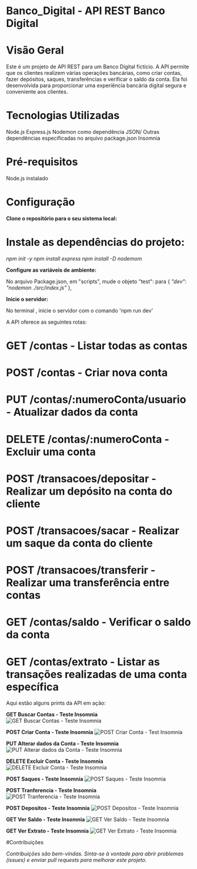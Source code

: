 # Banco_Digital - API REST Banco Digital

# Visão Geral

Este é um projeto de API REST para um Banco Digital fictício. A API permite que os clientes realizem várias operações bancárias, como criar contas, fazer depósitos, saques, transferências e verificar o saldo da conta. Ela foi desenvolvida para proporcionar uma experiência bancária digital segura e conveniente aos clientes.

# Tecnologias Utilizadas

Node.js
Express.js
Nodemon como dependência
JSON/
Outras dependências especificadas no arquivo package.json
Insomnia

# Pré-requisitos

Node.js instalado

# Configuração

**Clone o repositório para o seu sistema local:**

# Instale as dependências do projeto:

*npm init -y*
*npm install express*
*npm install -D nodemom*

**Configure as variáveis de ambiente:**

No arquivo Package.json, em "scripts", mude o objeto "test": para  {
    *"dev": "nodemon ./src/index.js"*
  },

**Inicie o servidor:**

No terminal , inicie o servidor com o comando 'npm run dev'

A API oferece as seguintes rotas:

# GET /contas - Listar todas as contas
# POST /contas - Criar nova conta
# PUT /contas/:numeroConta/usuario - Atualizar dados da conta
# DELETE /contas/:numeroConta - Excluir uma conta

# POST /transacoes/depositar - Realizar um depósito na conta do cliente
# POST /transacoes/sacar - Realizar um saque da conta do cliente
# POST /transacoes/transferir - Realizar uma transferência entre contas

# GET /contas/saldo - Verificar o saldo da conta
# GET /contas/extrato - Listar as transações realizadas de uma conta específica

Aqui estão alguns prints da API em ação:

**GET Buscar Contas - Teste Insomnia**
![GET Buscar Contas - Teste Insomnia](https://github.com/LuzianaCardoso/Banco_Digital/assets/131216183/d34673ba-cdf2-4168-a78f-c9b6b806ab22)


**POST Criar Conta - Teste Insomnia**
![POST Criar Conta - Test Insomnia](https://github.com/LuzianaCardoso/Banco_Digital/assets/131216183/9ef2ddda-b8af-4b2c-ae4f-f958d494f3b9)


**PUT Alterar dados da Conta - Teste Insomnia**
![PUT Alterar dados da Conta - Teste Insomnia](https://github.com/LuzianaCardoso/Banco_Digital/assets/131216183/26422eb8-3941-4a89-8908-9179e63d8f4f)


**DELETE Excluir Conta - Teste Insomnia**
![DELETE Excluir Conta - Teste Insomnia](https://github.com/LuzianaCardoso/Banco_Digital/assets/131216183/f7afffd2-f834-4878-ba13-3dbdc4c43db2)


**POST Saques - Teste Insomnia**
![POST Saques - Teste Insomnia](https://github.com/LuzianaCardoso/Banco_Digital/assets/131216183/882d3e93-c5d0-48e8-889f-9f61558431d8)


**POST Tranferencia - Teste Insomnia**
![POST Tranferencia - Teste Insomnia](https://github.com/LuzianaCardoso/Banco_Digital/assets/131216183/40ae5f15-1a22-47a2-9bbc-4279e1eb3b32)


**POST Depositos - Teste Insomnia**
![POST Depositos - Teste Insomnia](https://github.com/LuzianaCardoso/Banco_Digital/assets/131216183/93b0895b-d4cc-449d-8b21-be392daad42b)


**GET Ver Saldo - Teste Insomnia**
![GET Ver Saldo - Teste Insomnia](https://github.com/LuzianaCardoso/Banco_Digital/assets/131216183/057dbf98-9d6d-4b61-8721-c5c79a2f529f)


**GET Ver Extrato - Teste Insomnia**
![GET Ver Extrato - Teste Insomnia](https://github.com/LuzianaCardoso/Banco_Digital/assets/131216183/12adb76b-df3e-4def-97b9-76700b8f3038)





#Contribuições

*Contribuições são bem-vindas. Sinta-se à vontade para abrir problemas (issues) e enviar pull requests para melhorar este projeto.*

